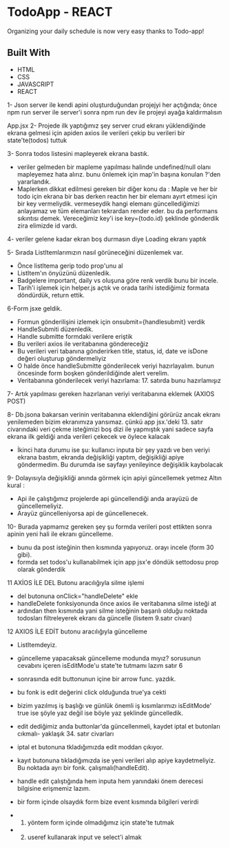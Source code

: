 # TodoApp - REACT

<!DOCTYPE html>
<html lang="en">
<head>
    <meta charset="UTF-8">
</head>
<body>
    
  <p>Organizing your daily schedule is now very easy thanks to Todo-app!</p>
<h2 id="built-with">Built With</h2>
  <ul>
    <li>HTML</li>
    <li>CSS</li>
    <li>JAVASCRIPT</li>
    <li>REACT</li>
  </ul>

</body>
</html>

<!-- Screenshot ![TodoApp-React](todoapp.gif) -->


1- Json server ile kendi apini oluşturduğundan projejyi her açtığında;
önce npm run server ile server'i sonra npm run dev ile projeyi ayağa kaldırmalısın

   App.jsx
2- Projede ilk yaptığımız şey server crud ekranı yüklendiğinde ekrana gelmesi için apiden axios ile
verileri çekip bu verileri bir state'te(todos) tuttuk

3- Sonra todos listesini mapleyerek ekrana bastık.
- veriler gelmeden bir mapleme yapılması halinde undefined/null olanı mapleyemez hata alırız. bunu önlemek için map'in başına konulan ?'den yararlandık.
- Maplerken dikkat edilmesi gereken bir diğer konu da :
  Maple ve her bir todo için ekrana bir <listItem> bas derken reactın her bir elemanı ayırt etmesi için bir key vermeliydik. vermeseydik hangi elemanı güncellediğimizi anlayamaz ve tüm elemanları tekrardan render eder. bu da performans sıkıntısı demek. Vereceğimiz key'i ise key={todo.id} şeklinde gönderdik zira elimizde id vardı.

4- veriler gelene kadar ekran boş durmasın diye Loading ekranı yaptık

5- Sırada ListItemlarımızın nasıl görüneceğini düzenlemek var.
- Önce listItema gerip todo prop'unu al
- ListItem'ın önyüzünü düzenledik.
- Badgelere important, daily vs oluşuna göre renk verdik bunu bir incele.
- Tarih'i işlemek için helper.js açtık ve orada tarihi istediğimiz formata döndürdük, return ettik.

6-Form jsxe geldik.
- Formun gönderilişini izlemek için onsubmit={handlesubmit} verdik
- HandleSubmiti düzenledik.
- Handle submitte formdaki verilere eriştik
- Bu verileri axios ile veritabanına göndereceğiz
- Bu verileri veri tabanına gönderirken title, status, id, date ve isDone değeri oluşturup göndermeliyiz
- O halde önce handleSubmitte gönderilecek veriyi hazırlayalım. bunun öncesinde form boşken gönderildiğinde alert verelim.
- Veritabanına gönderilecek veriyi hazırlama: 17. satırda bunu hazırlamışız

7- Artık yapılması gereken hazırlanan veriyi veritabanına eklemek (AXIOS POST)

8- Db.jsona bakarsan verinin veritabanına eklendiğini görürüz ancak ekranı yenilemeden bizim ekranımıza yansımaz. çünkü app jsx.'deki 13. satır civarındaki veri çekme isteğimizi boş dizi ile yapmıştık yani sadece sayfa ekrana ilk geldiği anda verileri çekecek ve öylece kalacak
- İkinci hata durumu ise şu: kullanıcı inputa bir şey yazdı ve ben veriyi ekrana bastım, ekranda değişikliği yaptım, değişikliği apiye göndermedim.
Bu durumda ise sayfayı yenileyince değişiklik kaybolacak

9- Dolayısıyla değişikliği anında görmek için apiyi güncellemek yetmez
Altın kural : 
- Api ile çalıştığımız projelerde api güncellendiği anda arayüzü de güncellemeliyiz.
- Arayüz güncelleniyorsa api de güncellenecek.

10- Burada yapmamız gereken şey şu formda verileri post ettikten sonra apinin yeni hali ile ekranı güncelleme.
- bunu da post isteğinin then kısmında yapıyoruz. orayı incele (form 30 gibi).
- formda set todos'u kullanabilmek için app jsx'e döndük settodosu prop olarak gönderdik

11 AXİOS İLE DEL Butonu aracılığıyla silme işlemi
- del butonuna onClick="handleDelete" ekle
- handleDelete fonksiyonunda önce axios ile veritabanına silme isteği at
- ardından then kısmında yani silme isteğinin başarılı olduğu noktada todosları filtreleyerek ekranı da güncelle (lisıtem 9.satır civarı)

12 AXIOS İLE EDİT butonu aracılığıyla güncelleme
- ListItemdeyiz.
- güncelleme yapacaksak güncelleme modunda mıyız? sorusunun cevabını içeren isEditMode'u state'te tutmamı lazım satır 6
- sonrasında edit buttonunun içine bir arrow func. yazdık.
- bu fonk is edit değerini click olduğunda true'ya cekti

- bizim yazılmış iş başlığı ve günlük önemli iş kısımlarımızı isEditMode' true ise şöyle yaz değil ise böyle yaz şeklinde güncelledik.
- edit dediğimiz anda buttonlar'da güncellenmeli, kaydet iptal et butonları cıkmalı- yaklaşık 34. satır civarları
- iptal et butonuna tkladığımızda edit moddan çıkıyor.
- kayıt butonuna tıkladığımızda ise yeni verileri alıp apiye kaydetmeliyiz. Bu noktada ayrı bir fonk. çalışmalı(handleEdit).
- handle edit çalıştığında hem inputa hem yanındaki önem derecesi bilgisine erişmemiz lazım.
- bir form içinde olsaydık form bize event kısmında bilgileri verirdi
- 1.  yöntem form içinde olmadığımız için state'te tutmak
- 2. useref kullanarak input ve select'i almak


